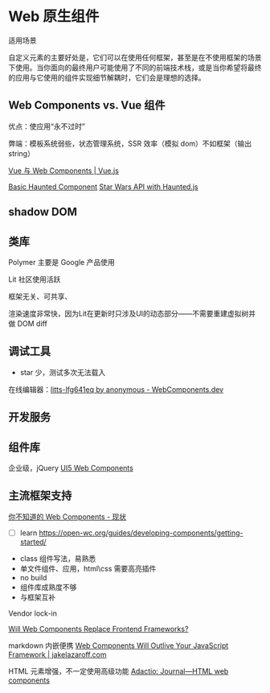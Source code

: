 # Web 原生组件

适用场景

自定义元素的主要好处是，它们可以在使用任何框架，甚至是在不使用框架的场景下使用。当你面向的最终用户可能使用了不同的前端技术栈，或是当你希望将最终的应用与它使用的组件实现细节解耦时，它们会是理想的选择。

## Web Components vs. Vue 组件

优点：使应用“永不过时”

弊端：模板系统弱些，状态管理系统，SSR 效率（模拟 dom）不如框架（输出 string）

[Vue 与 Web Components | Vue.js](https://cn.vuejs.org/guide/extras/web-components.html#building-custom-elements-with-vue)

[Basic Haunted Component](https://codepen.io/chriscoyier/pen/OeZZbZ?editors=1010)
[Star Wars API with Haunted.js](https://codepen.io/chriscoyier/pen/ZdoxwP?editors=1010)


## shadow DOM


## 类库

Polymer 主要是 Google 产品使用

Lit 社区使用活跃

框架无关、可共享、

渲染速度非常快，因为Lit在更新时只涉及UI的动态部分——不需要重建虚拟树并做 DOM diff

## 调试工具

- star 少，测试多次无法载入

在线编辑器：[litts-lfg641eq by anonymous - WebComponents.dev](https://studio.webcomponents.dev/edit/ZaQSyzVvpjrnLVz4EDrd/src/index.ts?p=website)

## 开发服务


## 组件库

企业级，jQuery
[UI5 Web Components](https://sap.github.io/ui5-webcomponents/)

## 主流框架支持


[你不知道的 Web Components - 现状](https://www.albertaz.com/blog/web-components-ststus)

- [ ] learn
https://open-wc.org/guides/developing-components/getting-started/

- class 组件写法，易熟悉
- 单文件组件、应用，html\css 需要高亮插件
- no build
- 组件库成熟度不够
- 与框架互补


Vendor lock-in

[Will Web Components Replace Frontend Frameworks?](https://web-highlights.com/blog/will-web-components-replace-frontend-frameworks-they-are-built-to-solve-different-problems/)

markdown 内嵌便携
[Web Components Will Outlive Your JavaScript Framework | jakelazaroff.com](https://jakelazaroff.com/words/web-components-will-outlive-your-javascript-framework/)


HTML 元素增强，不一定使用高级功能
[Adactio: Journal—HTML web components](https://adactio.com/journal/20618)